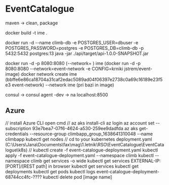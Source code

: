 # EventCatalogue

maven -> clean, package

docker build -t ime .

docker run -d --name climb-db -e POSTGRES_USER=dbuser -e POSTGRES_PASSWORD=postgres -e POSTGRES_DB=climb-db -p 5432:5432 postgres:13
java -jar ./api/target/api-1.0.0-SNAPSHOT.jar

docker run -d -p 8080:8080 (--network= ) ime
(docker run -d -p 8080:8080 --network=event-network -e CONFIG=krniki jstrem/event-image)
docker network create ime (bbffe6e86ca18704a31caf2edac5089ad04f06397e2738c0a69c16189e23f5e3 event-network)
--network ime (pri bazi in image)

consul -> consul agent -dev
-> na localhost:8500



## Azure
// install Azure CLI
open cmd
// az aks install-cli
az login
az account set --subscription 93e7bea7-07f6-4624-a530-259ee9dadfda
az aks get-credentials --resource-group climbapp_group_1638641310048 --name climbapp
kubectl get nodes
// cd to your kubernetes deployment.yaml (C:\Users\Jana\Documents\fax\mag\1.letnik\RSO\EventCatalogue\EventCatalogue\k8s)
// kubectl create -f event-catalogue-deployment.yaml
kubectl apply -f event-catalogue-deployment.yaml --namespace climb
kubectl --namespace climb get services -o wide
kubectl get services
EXTERNAL-IP:[PORT]/[REST path] in browser
kubectl get services
kubectl get deployments
kubectl get pods
kubectl logs event-catalogue-deployment-68744cc4fc-????
kubectl delete pod [image name]
